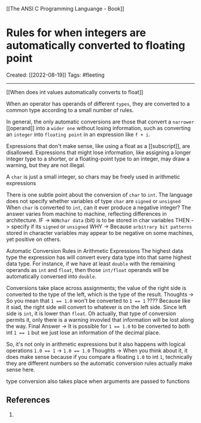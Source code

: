 [[The ANSI C Programming Languange - Book]]

# Rules for when integers are automatically converted to floating point
Created:  [[2022-08-19]]
Tags: #fleeting 

---
[[When does int values automatically converts to float]]

When an operator has operands of different `types`, 
they are converted to a common type according to a small number of rules.


In general, the only automatic conversions are 
those that convert a `narrower` [[operand]] into a `wider one` without losing information,
such as converting an `integer` into `floating point` in an expression like `f + i`.


Expressions that don't make sense, like using a float as a [[subscript]], are disallowed. Expressions that might lose information, 
    like assigning a longer integer type to a shorter, or 
    a floating-point type to an integer, 
    may draw a warning, but they are not illegal.

A `char` is just a small integer, so chars may be freely used in arithmetic expressions

There is one subtle point about the conversion of `char` to `int`. 
The language does not specify whether variables of type `char` are `signed` or `unsigned` 
When `char` is converted to `int`, can it ever produce a negative integer? 
The answer varies from machine to machine, reflecting differences in architecture. 
IF -> `NONchar data` (bit) is to be stored in char variables
THEN -> specify if its `signed` or `unsigned`
WHY -> Because `arbitrary bit patterns` stored in character variables may appear to be negative on some machines, yet positive on others. 

Automatic Conversion Rules in Arithmetic Expressions
The highest data type the expression has will convert every data type into that same highest data type. For instance, if we have at least `double` with the remaining operands as `int` and `float`, then those `int/float` operands will be automatically conversed into `double`. 

Conversions take place across assignments; the value of the right side is converted to the type of the left, which is the type of the result. 
Thoughts -> So you mean that `1 == 1.0` won't be converted to `1 == 1` ???? Because like it siad, the right side will convert to whatever is on the left side. Since left side is `int`, it is lower than `float`. Oh actually, that type of conversion permits it, only there is a warning invovled that information will be lost along the way. 
Final Answer -> It is possible for `1 == 1.0` to be converted to both int `1 == 1` but we just lose an information of the decimal place.

So, it's not only in arithmetic expressions but it also happens with logical operations 
`1.0 == 1` -> `1.0 == 1.0`
Thoughts -> When you think about it, it does make sense 
because if you compare a floating `1.0` to int `1`, technically they are different numbers so the automatic conversion rules actually make sense here.

type conversion also takes place when arguments are passed to functions













## References
1. 